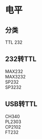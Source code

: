 # 电平
## 分类
TTL
232
## 232转TTL
MAX232  
MAX3232  
SP232  
SP3232
## USB转TTL
CH340  
PL2303  
CP2102  
FT232
